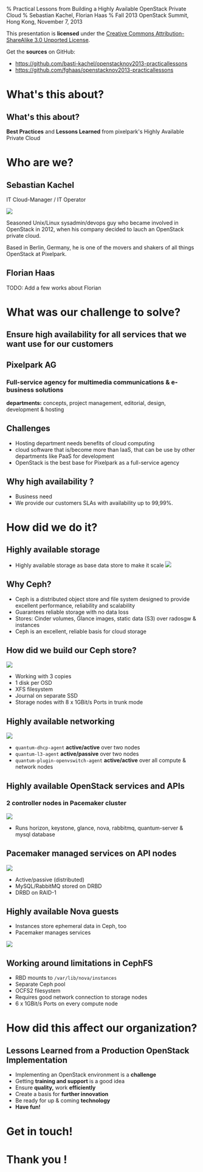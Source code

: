% Practical Lessons from Building a Highly Available OpenStack Private Cloud
% Sebastian Kachel, Florian Haas
% Fall 2013 OpenStack Summit, Hong Kong, November 7, 2013

This presentation is **licensed** under the
[Creative Commons Attribution-ShareAlike 3.0 Unported License](http://creativecommons.org/licenses/by-sa/3.0/).

Get the **sources** on GitHub:

* <https://github.com/basti-kachel/openstacknov2013-practicallessons>
* <https://github.com/fghaas/openstacknov2013-practicallessons>

# What's this about?

## What's this about?

**Best Practices** and **Lessons Learned** from pixelpark's Highly
  Available Private Cloud

# Who are we?

## Sebastian Kachel 
	
IT Cloud-Manager / IT Operator

![](img/logo-pixelpark.png)

Seasoned Unix/Linux sysadmin/devops guy who became involved in
OpenStack in 2012, when his company decided to lauch an OpenStack
private cloud. 

Based in Berlin, Germany, he is one of the movers and shakers of all
things OpenStack at Pixelpark.

	
## Florian Haas

TODO: Add a few works about Florian

# What was our challenge to solve?

## Ensure high availability for all services that we want use for our customers

## Pixelpark AG 
	
### Full-service agency for multimedia communications & e-business solutions
	
**departments:** concepts, project management, editorial, design,
  development & hosting

## Challenges

* Hosting department needs benefits of cloud computing
* cloud software that is/become more than IaaS, that can be use by
  other departments like PaaS for development
* OpenStack is the best base for Pixelpark as a full-service agency

## Why high availability ?

* Business need
* We provide our customers SLAs with availability up to 99,99%.

# How did we do it?

## Highly available storage

* Highly available storage as base data store to make it scale
![](img/logo-ceph.png)

## Why Ceph?

* Ceph is a distributed object store and file system designed to
  provide excellent performance, reliability and scalability
* Guarantees reliable storage with no data loss
* Stores: Cinder volumes, Glance images, static data (S3) over radosgw
  & instances
* Ceph is an excellent, reliable basis for cloud storage

## How did we build our Ceph store?

![](img/ha-storage.png)

* Working with 3 copies
* 1 disk per OSD
* XFS filesystem
* Journal on separate SSD
* Storage nodes with 8 x 1GBit/s Ports in trunk mode

## Highly available networking

![](img/ha-network.png)
  
* `quantum-dhcp-agent` **active/active** over two nodes
* `quantum-l3-agent` **active/passive** over two nodes
* `quantum-plugin-openvswitch-agent` **active/active** over all compute &
  network nodes


## Highly available OpenStack services and APIs

### 2 controller nodes in Pacemaker cluster

![](img/logo-pacemaker.svg)

* Runs horizon, keystone, glance, nova, rabbitmq, quantum-server & mysql database

## Pacemaker managed services on API nodes

![](img/ha-controller.png)

* Active/passive (distributed)
* MySQL/RabbitMQ stored on DRBD
* DRBD on RAID-1

## Highly available Nova guests

* Instances store ephemeral data in Ceph, too
* Pacemaker manages services

![](img/ha-compute.png)

## Working around limitations in CephFS

* RBD mounts to `/var/lib/nova/instances`
* Separate Ceph pool
* OCFS2 filesystem
* Requires good network connection to storage nodes
* 6 x 1GBit/s Ports on every compute node

# How did this affect our organization?

## Lessons Learned from a Production OpenStack Implementation

* Implementing an OpenStack environment is a **challenge**
* Getting **training and support** is a good idea
* Ensure **quality,** work **efficiently**
* Create a basis for **further innovation**
* Be ready for up & coming **technology**
* **Have fun!**

# Get in touch!


# Thank you !
